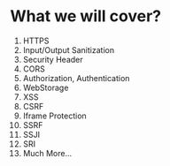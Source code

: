 # What we will cover?

1. HTTPS
2. Input/Output Sanitization
3. Security Header
4. CORS
5. Authorization, Authentication
6. WebStorage
7. XSS
8. CSRF
9. Iframe Protection
10. SSRF
11. SSJI
12. SRI
13. Much More...
